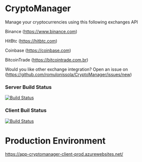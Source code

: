# CryptoManager
Manage your cryptocurrencies using this following exchanges API

Binance (https://www.binance.com)

HitBtc (https://hitbtc.com)

Coinbase (https://coinbase.com)

BitcoinTrade (https://bitcointrade.com.br)

Would you like other exchange integration? Open an issue on (https://github.com/romulonissola/CryptoManager/issues/new)

### Server Build Status
[![Build Status](https://romulorocha.visualstudio.com/CryptoManager/_apis/build/status/cryptomanager-server-CI-CD?branchName=master)](https://romulorocha.visualstudio.com/CryptoManager/_build/latest?definitionId=8&branchName=master)

### Client Buil Status
[![Build Status](https://romulorocha.visualstudio.com/CryptoManager/_apis/build/status/cryptomanager-client-CI-CD?branchName=master)](https://romulorocha.visualstudio.com/CryptoManager/_build/latest?definitionId=10&branchName=master)

# Production Environment
https://app-cryptomanager-client-prod.azurewebsites.net/
